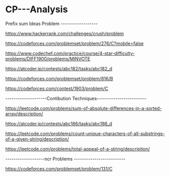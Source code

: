 # CP---Analysis

Prefix sum Ideas Problem ------------------ 

https://www.hackerrank.com/challenges/crush/problem

https://codeforces.com/problemset/problem/276/C?mobile=false

https://www.codechef.com/practice/course/4-star-difficulty-problems/DIFF1900/problems/MINVOTE

https://atcoder.jp/contests/abc182/tasks/abc182_d

https://codeforces.com/problemset/problem/816/B

https://codeforces.com/contest/1903/problem/C


--------------------Contibution Techniques------------------------

https://leetcode.com/problems/sum-of-absolute-differences-in-a-sorted-array/description/

https://atcoder.jp/contests/abc186/tasks/abc186_d

https://leetcode.com/problems/count-unique-characters-of-all-substrings-of-a-given-string/description/

https://leetcode.com/problems/total-appeal-of-a-string/description/



-------------------ncr Problems -------------------------

https://codeforces.com/problemset/problem/131/C

